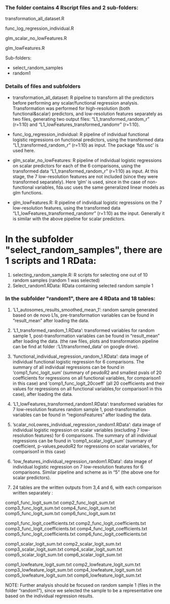 ### The folder contains 4 Rscript files and 2 sub-folders:

transformation_all_dataset.R

func_log_regression_individual.R

glm_scalar_no_lowFeatures.R

glm_lowFeatures.R

Sub-folders:
- select_random_samples
- random1

### Details of files and subfolders
- transformation_all_dataset: R pipeline to transform all the predictors before performing any scalar/functional regression analysis. Transformation was performed for high-resolution (both functional&scalar) predictors, and low-resolution features separately as two files, generating two output files: “L1_transformed_random_r” (r=1:10) and “L1_lowFeatures_transformed_randomr” (r=1:10).

- func_log_regression_individual: R pipeline of individual functional logistic regressions on functional predictors, using the transformed data “L1_transformed_random_r” (r=1:10) as input. The package ‘fda.usc’ is used here.

- glm_scalar_no_lowFeatures: R pipeline of individual logistic regressions on scalar predictors for each of the 6 comparisons, using the transformed data “L1_transformed_random_r” (r=1:10) as input. At this stage, the 7 low-resolution features are not included (since they were transformed separately). Here ‘glm’ is used, since in the case of non-functional variables, fda.usc uses the same generalized linear models as glm functions.

- glm_lowFeatures.R: R pipeline of individual logistic regressions on the 7 low-resolution features, using the transformed data “L1_lowFeatures_transformed_randomr” (r=1:10) as the input. Generally it is similar with the above pipeline for scalar predictors.

# In the subfolder "select_random_samples", there are 1 scripts and 1 RData:
1. selecting_random_sample.R: R scripts for selecting one out of 10 random samples (random 1 was selected)
2. Select_random1.RData: RData containing selected random sample 1


### In the subfolder "random1", there are 4 RData and 18 tables:
1. ’L1_autosomes_results_smoothed_mean_1’: random sample generated based on de novo L1s, pre-transformation variables can be found in “result_mean” after loading the data.

2. ’L1_transformed_random_1.RData’: transformed variables for random sample 1, post-transformation variables can be found in “result_mean” after loading the data.
(the raw files, plots and transformation pipeline can be find at folder :’L1/transformed_data’ on google drive).

3. ’functional_individual_regression_random_1.RData’: data image of individual functional logistic regression for 6 comparisons. The summary of all individual regressions can be found in ‘comp1_func_logit_sum’ (summary of peudoR2 and smallest pvals of 20 coefficients for regressions on all functional variables, for comparison1 in this case) and ‘comp1_func_logit_20coeff’ (all 20 coefficients and their values for regressions on all functional variables,for comparison1 in this case), after loading the data.

4. ’L1_lowFeatures_transformed_random1.RData’: transformed variables for 7 low-resolution features random sample 1, post-transformation variables can be found in “regionsFeatures” after loading the data.

5. ’scalar_noLowres_individual_regression_random1.RData’: data image of individual logistic regression on scalar variables (excluding 7 low-resolution features) for 6 comparisons. The summary of all individual regressions can be found in ‘comp1_scalar_logit_sum’ (summary of coefficient, p-values,peudoR2 for regressions on scalar variables, for comparison1 in this case)

6. ‘low_features_individual_regression_random1.RData’: data image of individual logistic regression on 7 low-resolution features for 6 comparisons. Similar pipeline and scheme as in “5” (the above one for scalar predictors). 

7. 24 tables are the written outputs from 3,4 and 6, with each comparison written separately : 

comp1_func_logit_sum.txt
comp2_func_logit_sum.txt
comp3_func_logit_sum.txt
comp4_func_logit_sum.txt
comp5_func_logit_sum.txt
comp6_func_logit_sum.txt

comp1_func_logit_coefficients.txt
comp2_func_logit_coefficients.txt
comp3_func_logit_coefficients.txt
comp4_func_logit_coefficients.txt
comp5_func_logit_coefficients.txt
comp6_func_logit_coefficients.txt

comp1_scalar_logit_sum.txt
comp2_scalar_logit_sum.txt
comp3_scalar_logit_sum.txt
comp4_scalar_logit_sum.txt
comp5_scalar_logit_sum.txt
comp6_scalar_logit_sum.txt

comp1_lowfeature_logit_sum.txt
comp2_lowfeature_logit_sum.txt
comp3_lowfeature_logit_sum.txt
comp4_lowfeature_logit_sum.txt
comp5_lowfeature_logit_sum.txt
comp6_lowfeature_logit_sum.txt

NOTE: Further analysis should be focused on random sample 1 (files in the folder “random1”), since we selected the sample to be a representative one based on the individual regression results.
